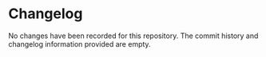# Changelog

No changes have been recorded for this repository. The commit history and changelog information provided are empty.